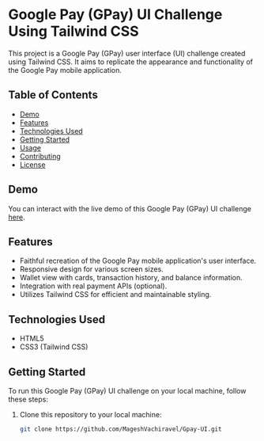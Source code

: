 # Google Pay (GPay) UI Challenge Using Tailwind CSS

This project is a Google Pay (GPay) user interface (UI) challenge created using Tailwind CSS. It aims to replicate the appearance and functionality of the Google Pay mobile application.


## Table of Contents

- [Demo](#demo)
- [Features](#features)
- [Technologies Used](#technologies-used)
- [Getting Started](#getting-started)
- [Usage](#usage)
- [Contributing](#contributing)
- [License](#license)

## Demo

You can interact with the live demo of this Google Pay (GPay) UI challenge [here](https://gpay-ui.vercel.app/).

## Features

- Faithful recreation of the Google Pay mobile application's user interface.
- Responsive design for various screen sizes.
- Wallet view with cards, transaction history, and balance information.
- Integration with real payment APIs (optional).
- Utilizes Tailwind CSS for efficient and maintainable styling.

## Technologies Used

- HTML5
- CSS3 (Tailwind CSS)

## Getting Started

To run this Google Pay (GPay) UI challenge on your local machine, follow these steps:

1. Clone this repository to your local machine:

   ```bash
   git clone https://github.com/MageshVachiravel/Gpay-UI.git
